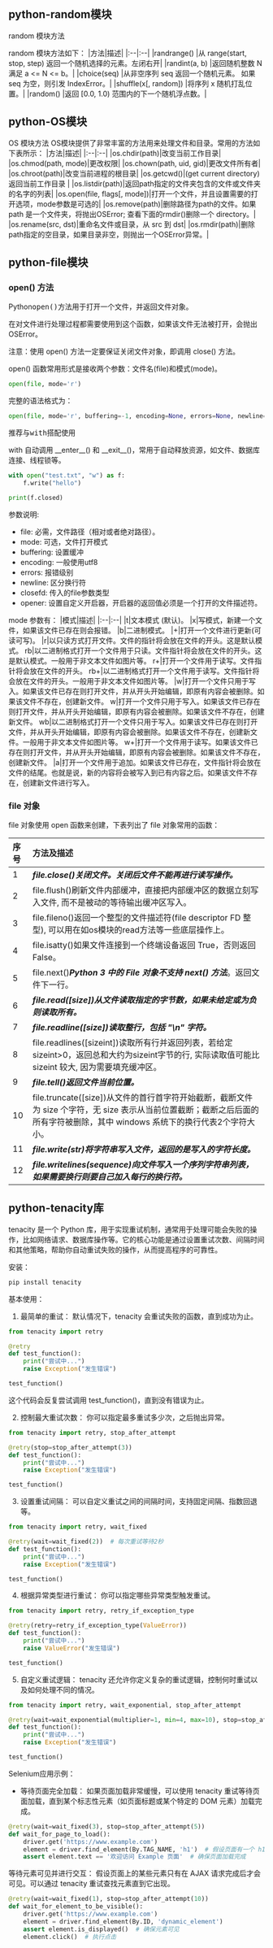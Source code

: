 ## python-random模块
random 模块方法

random 模块方法如下：
|方法|描述|
|:--|:--|
|randrange() |从 range(start, stop, step) 返回一个随机选择的元素。左闭右开|
|randint(a, b) |返回随机整数 N 满足 a <= N <= b。|
|choice(seq) |从非空序列 seq 返回一个随机元素。 如果 seq 为空，则引发 IndexError。|
|shuffle(x[, random]) |将序列 x 随机打乱位置。|
|random() |返回 [0.0, 1.0) 范围内的下一个随机浮点数。|
## python-OS模块
OS 模块方法
OS模块提供了非常丰富的方法用来处理文件和目录。常用的方法如下表所示：
|方法|描述|
|:--|:--|
|os.chdir(path)|改变当前工作目录|
|os.chmod(path, mode)|更改权限|
|os.chown(path, uid, gid)|更改文件所有者|
|os.chroot(path)|改变当前进程的根目录|
|os.getcwd()|(get current directory)返回当前工作目录 |
|os.listdir(path)|返回path指定的文件夹包含的文件或文件夹的名字的列表|
|os.open(file, flags[, mode])|打开一个文件，并且设置需要的打开选项，mode参数是可选的|
|os.remove(path)|删除路径为path的文件。如果path 是一个文件夹，将抛出OSError; 查看下面的rmdir()删除一个 directory。|
|os.rename(src, dst)|重命名文件或目录，从 src 到 dst|
|os.rmdir(path)|删除path指定的空目录，如果目录非空，则抛出一个OSError异常。|
## python-file模块
### open() 方法
Python<kbd>open()</kbd>方法用于打开一个文件，并返回文件对象。

在对文件进行处理过程都需要使用到这个函数，如果该文件无法被打开，会抛出 OSError。

注意：使用 open() 方法一定要保证关闭文件对象，即调用 close() 方法。

open() 函数常用形式是接收两个参数：文件名(file)和模式(mode)。
```python
open(file, mode='r')
```
完整的语法格式为：
```python
open(file, mode='r', buffering=-1, encoding=None, errors=None, newline=None, closefd=True, opener=None)
```
推荐与<kbd>with</kbd>搭配使用

with 自动调用 \_\_enter__() 和 \_\_exit__()，常用于自动释放资源，如文件、数据库连接、线程锁等。
```python
with open("test.txt", "w") as f:
    f.write("hello")

print(f.closed)
```
参数说明:
* file: 必需，文件路径（相对或者绝对路径）。
* mode: 可选，文件打开模式
* buffering: 设置缓冲
* encoding: 一般使用utf8
* errors: 报错级别
* newline: 区分换行符
* closefd: 传入的file参数类型
* opener: 设置自定义开启器，开启器的返回值必须是一个打开的文件描述符。

mode 参数有：
|模式|描述|
|:--|:--|
|t|文本模式 (默认)。
|x|写模式，新建一个文件，如果该文件已存在则会报错。
|b|二进制模式。
|+|打开一个文件进行更新(可读可写)。
|r|以只读方式打开文件。文件的指针将会放在文件的开头。这是默认模式。
rb|以二进制格式打开一个文件用于只读。文件指针将会放在文件的开头。这是默认模式。一般用于非文本文件如图片等。
r+|打开一个文件用于读写。文件指针将会放在文件的开头。
rb+|以二进制格式打开一个文件用于读写。文件指针将会放在文件的开头。一般用于非文本文件如图片等。
|w|打开一个文件只用于写入。如果该文件已存在则打开文件，并从开头开始编辑，即原有内容会被删除。如果该文件不存在，创建新文件。
w|打开一个文件只用于写入。如果该文件已存在则打开文件，并从开头开始编辑，即原有内容会被删除。如果该文件不存在，创建新文件。
wb|以二进制格式打开一个文件只用于写入。如果该文件已存在则打开文件，并从开头开始编辑，即原有内容会被删除。如果该文件不存在，创建新文件。一般用于非文本文件如图片等。
w+|打开一个文件用于读写。如果该文件已存在则打开文件，并从开头开始编辑，即原有内容会被删除。如果该文件不存在，创建新文件。
|a|打开一个文件用于追加。如果该文件已存在，文件指针将会放在文件的结尾。也就是说，新的内容将会被写入到已有内容之后。如果该文件不存在，创建新文件进行写入。

### file 对象
file 对象使用 open 函数来创建，下表列出了 file 对象常用的函数：

|序号|方法及描述
|:--|:--|
|1|***file.close()关闭文件。关闭后文件不能再进行读写操作。***
|2|file.flush()刷新文件内部缓冲，直接把内部缓冲区的数据立刻写入文件, 而不是被动的等待输出缓冲区写入。
|3|file.fileno()返回一个整型的文件描述符(file descriptor FD 整型), 可以用在如os模块的read方法等一些底层操作上。
|4|file.isatty()如果文件连接到一个终端设备返回 True，否则返回 False。
|5|file.next()***Python 3 中的 File 对象不支持 next() 方法***。返回文件下一行。
|6|***file.read([size])从文件读取指定的字节数，如果未给定或为负则读取所有。***
|7|***file.readline([size])读取整行，包括 "\n" 字符。***
|8|file.readlines([sizeint])读取所有行并返回列表，若给定sizeint>0，返回总和大约为sizeint字节的行, 实际读取值可能比 sizeint 较大, 因为需要填充缓冲区。
|9|***file.tell()返回文件当前位置。***
|10|file.truncate([size])从文件的首行首字符开始截断，截断文件为 size 个字符，无 size 表示从当前位置截断；截断之后后面的所有字符被删除，其中 windows 系统下的换行代表2个字符大小。
|11|***file.write(str)将字符串写入文件，返回的是写入的字符长度。***
|12|***file.writelines(sequence)向文件写入一个序列字符串列表，如果需要换行则要自己加入每行的换行符。***
## python-tenacity库
tenacity 是一个 Python 库，用于实现重试机制，通常用于处理可能会失败的操作，比如网络请求、数据库操作等。它的核心功能是通过设置重试次数、间隔时间和其他策略，帮助你自动重试失败的操作，从而提高程序的可靠性。

安装：
```python
pip install tenacity
```
基本使用：

1. 最简单的重试： 默认情况下，tenacity 会重试失败的函数，直到成功为止。
```python
from tenacity import retry

@retry
def test_function():
    print("尝试中...")
    raise Exception("发生错误")

test_function()
```
这个代码会反复尝试调用 test_function()，直到没有错误为止。

2. 控制最大重试次数： 你可以指定最多重试多少次，之后抛出异常。
```python
from tenacity import retry, stop_after_attempt

@retry(stop=stop_after_attempt(3))
def test_function():
    print("尝试中...")
    raise Exception("发生错误")

test_function()
```
3. 设置重试间隔： 可以自定义重试之间的间隔时间，支持固定间隔、指数回退等。
```python
from tenacity import retry, wait_fixed

@retry(wait=wait_fixed(2))  # 每次重试等待2秒
def test_function():
    print("尝试中...")
    raise Exception("发生错误")

test_function()
```
4. 根据异常类型进行重试： 你可以指定哪些异常类型触发重试。
```python
from tenacity import retry, retry_if_exception_type

@retry(retry=retry_if_exception_type(ValueError))
def test_function():
    print("尝试中...")
    raise ValueError("发生错误")

test_function()
```
5. 自定义重试逻辑： tenacity 还允许你定义复杂的重试逻辑，控制何时重试以及如何处理不同的情况。
```python
from tenacity import retry, wait_exponential, stop_after_attempt

@retry(wait=wait_exponential(multiplier=1, min=4, max=10), stop=stop_after_attempt(5))
def test_function():
    print("尝试中...")
    raise Exception("发生错误")

test_function()
```
Selenium应用示例：

* 等待页面完全加载： 如果页面加载非常缓慢，可以使用 tenacity 重试等待页面加载，直到某个标志性元素（如页面标题或某个特定的 DOM 元素）加载完成。
```python
@retry(wait=wait_fixed(3), stop=stop_after_attempt(5))
def wait_for_page_to_load():
    driver.get('https://www.example.com')
    element = driver.find_element(By.TAG_NAME, 'h1')  # 假设页面有一个 h1 标签
    assert element.text == '欢迎访问 Example 页面'  # 确保页面加载完成
```
等待元素可见并进行交互： 假设页面上的某些元素只有在 AJAX 请求完成后才会可见。可以通过 tenacity 重试查找元素直到它出现。
```python
@retry(wait=wait_fixed(1), stop=stop_after_attempt(10))
def wait_for_element_to_be_visible():
    driver.get('https://www.example.com')
    element = driver.find_element(By.ID, 'dynamic_element')
    assert element.is_displayed()  # 确保元素可见
    element.click()  # 执行点击
```